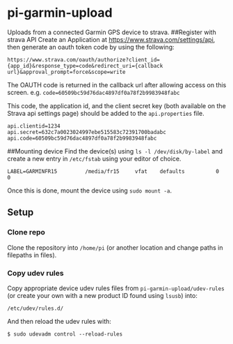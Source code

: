 # pi-garmin-upload
Uploads from a connected Garmin GPS device to strava.
##Register with strava API
Create an Application at https://www.strava.com/settings/api, then generate an oauth token code by using the following:
```
https://www.strava.com/oauth/authorize?client_id={app_id}&response_type=code&redirect_uri={callback url}&approval_prompt=force&scope=write  
```
The OAUTH code is returned in the callback url after allowing access on this screen. e.g. `code=60509bc59d76dac4897df0a78f2b9983948fabc`

This code, the application id, and the client secret key (both available on the Strava api settings page) should be added to the `api.properties` file.
```
api.clientid=1234
api.secret=632c7a0023024997ebe515583c72391700badabc
api.code=60509bc59d76dac4897df0a78f2b9983948fabc
```
##Mounting device
Find the device(s) using `ls -l /dev/disk/by-label` and create a new entry in `/etc/fstab` using your editor of choice.
```
LABEL=GARMINFR15         /media/fr15     vfat    defaults          0       0
```
Once this is done, mount the device using `sudo mount -a`.
## Setup
### Clone repo
Clone the repository into `/home/pi` (or another location and change paths in filepaths in files).
### Copy udev rules
Copy appropriate device udev rules files from `pi-garmin-upload/udev-rules` (or create your own with a new product ID found using `lsusb`) into:
```
/etc/udev/rules.d/
```
And then reload the udev rules with:
```
$ sudo udevadm control --reload-rules
```
